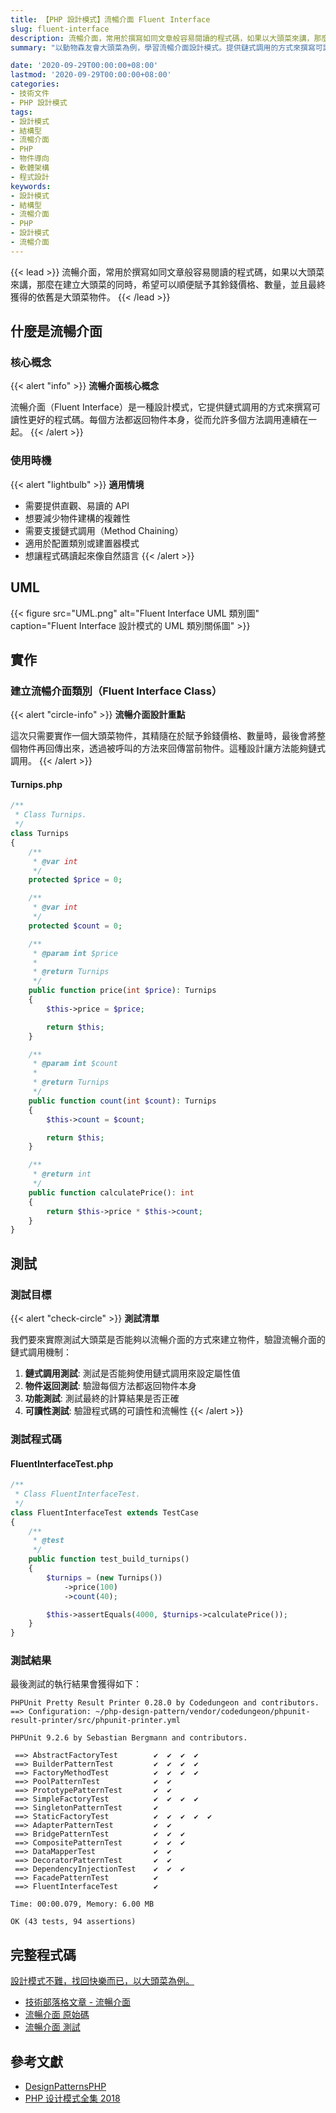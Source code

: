 ```yaml
---
title: 【PHP 設計模式】流暢介面 Fluent Interface
slug: fluent-interface
description: 流暢介面，常用於撰寫如同文章般容易閱讀的程式碼，如果以大頭菜來講，那麼在建立大頭菜的同時，希望可以順便賦予其鈴錢價格、數量，並且最終獲得的依舊是大頭菜物件。
summary: "以動物森友會大頭菜為例，學習流暢介面設計模式。提供鏈式調用的方式來撰寫可讀性更好的程式碼，讓方法調用如同自然語言般流暢。"

date: '2020-09-29T00:00:00+08:00'
lastmod: '2020-09-29T00:00:00+08:00'
categories:
- 技術文件
- PHP 設計模式
tags:
- 設計模式
- 結構型
- 流暢介面
- PHP
- 物件導向
- 軟體架構
- 程式設計
keywords:
- 設計模式
- 結構型
- 流暢介面
- PHP
- 設計模式
- 流暢介面
---
```


{{< lead >}}
流暢介面，常用於撰寫如同文章般容易閱讀的程式碼，如果以大頭菜來講，那麼在建立大頭菜的同時，希望可以順便賦予其鈴錢價格、數量，並且最終獲得的依舊是大頭菜物件。
{{< /lead >}}

## 什麼是流暢介面

### 核心概念

{{< alert "info" >}}
**流暢介面核心概念**

流暢介面（Fluent Interface）是一種設計模式，它提供鏈式調用的方式來撰寫可讀性更好的程式碼。每個方法都返回物件本身，從而允許多個方法調用連續在一起。
{{< /alert >}}

### 使用時機

{{< alert "lightbulb" >}}
**適用情境**

- 需要提供直觀、易讀的 API
- 想要減少物件建構的複雜性
- 需要支援鏈式調用（Method Chaining）
- 適用於配置類別或建置器模式
- 想讓程式碼讀起來像自然語言
{{< /alert >}}

## UML
{{< figure src="UML.png" alt="Fluent Interface UML 類別圖" caption="Fluent Interface 設計模式的 UML 類別關係圖" >}}

## 實作

### 建立流暢介面類別（Fluent Interface Class）

{{< alert "circle-info" >}}
**流暢介面設計重點**

這次只需要實作一個大頭菜物件，其精隨在於賦予鈴錢價格、數量時，最後會將整個物件再回傳出來，透過被呼叫的方法來回傳當前物件。這種設計讓方法能夠鏈式調用。
{{< /alert >}}

#### Turnips.php
```php
/**
 * Class Turnips.
 */
class Turnips
{
    /**
     * @var int
     */
    protected $price = 0;

    /**
     * @var int
     */
    protected $count = 0;

    /**
     * @param int $price
     * 
     * @return Turnips
     */
    public function price(int $price): Turnips
    {
        $this->price = $price;

        return $this;
    }

    /**
     * @param int $count
     * 
     * @return Turnips
     */
    public function count(int $count): Turnips
    {
        $this->count = $count;

        return $this;
    }

    /**
     * @return int
     */
    public function calculatePrice(): int
    {
        return $this->price * $this->count;
    }
}
```

## 測試

### 測試目標

{{< alert "check-circle" >}}
**測試清單**

我們要來實際測試大頭菜是否能夠以流暢介面的方式來建立物件，驗證流暢介面的鏈式調用機制：

1. **鏈式調用測試**: 測試是否能夠使用鏈式調用來設定屬性值
2. **物件返回測試**: 驗證每個方法都返回物件本身
3. **功能測試**: 測試最終的計算結果是否正確
4. **可讀性測試**: 驗證程式碼的可讀性和流暢性
{{< /alert >}}

### 測試程式碼

#### FluentInterfaceTest.php
```php
/**
 * Class FluentInterfaceTest.
 */
class FluentInterfaceTest extends TestCase
{
    /**
     * @test
     */
    public function test_build_turnips()
    {
        $turnips = (new Turnips())
            ->price(100)
            ->count(40);

        $this->assertEquals(4000, $turnips->calculatePrice());
    }
}
```

### 測試結果

最後測試的執行結果會獲得如下：

```
PHPUnit Pretty Result Printer 0.28.0 by Codedungeon and contributors.
==> Configuration: ~/php-design-pattern/vendor/codedungeon/phpunit-result-printer/src/phpunit-printer.yml

PHPUnit 9.2.6 by Sebastian Bergmann and contributors.

 ==> AbstractFactoryTest        ✔  ✔  ✔  ✔  
 ==> BuilderPatternTest         ✔  ✔  ✔  ✔  
 ==> FactoryMethodTest          ✔  ✔  ✔  ✔  
 ==> PoolPatternTest            ✔  ✔  
 ==> PrototypePatternTest       ✔  ✔  
 ==> SimpleFactoryTest          ✔  ✔  ✔  ✔  
 ==> SingletonPatternTest       ✔  
 ==> StaticFactoryTest          ✔  ✔  ✔  ✔  ✔  
 ==> AdapterPatternTest         ✔  ✔  
 ==> BridgePatternTest          ✔  ✔  ✔  
 ==> CompositePatternTest       ✔  ✔  ✔  
 ==> DataMapperTest             ✔  ✔  
 ==> DecoratorPatternTest       ✔  ✔  
 ==> DependencyInjectionTest    ✔  ✔  ✔  
 ==> FacadePatternTest          ✔  
 ==> FluentInterfaceTest        ✔  

Time: 00:00.079, Memory: 6.00 MB

OK (43 tests, 94 assertions)
```

## 完整程式碼
[設計模式不難，找回快樂而已，以大頭菜為例。](https://github.com/Kantai235/php-design-pattern)
- [技術部落格文章 - 流暢介面](https://blog.init.engineer/posts/FluentInterface)
- [流暢介面 原始碼](https://github.com/Kantai235/php-design-pattern/tree/master/DesignPatterns/Structural/FluentInterface)
- [流暢介面 測試](https://github.com/Kantai235/php-design-pattern/tree/master/Tests/Structural/FluentInterfaceTest.php)

## 參考文獻
- [DesignPatternsPHP](https://github.com/domnikl/DesignPatternsPHP)
- [PHP 设计模式全集 2018](https://learnku.com/docs/php-design-patterns/2018)
